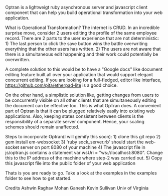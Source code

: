 Optran is a lightweigt ruby asynchronous server and javascript client component that can help you build operational transformation into your web application.

What is Operational Transformation?
The internet is CRUD. In an incredible surprise move, consider 2 users editing the profile of the same employee record. There are 2 parts to the user experience that are not deterministic:
        1) The last person to click the save button wins the battle overwriting everything that the other users has written.
        2) The users are not aware that there is a simultaneous edit happening and their work could potentially be overwritten.

A complete solution to this would be to have a "Google docs" like document editing feature built all over your application that would support elegant concurrent editing. If you are looking for a full-fledged, editor like interface, https://github.com/pita/etherpad-lite is a good choice.

On the other hand, a simplistic solution like, getting changes from users to be concurrently visible on all other clients that are simultaneously editing the document can be effective too. This is what OpTran does.
A convenient part of Optran is that it can be plugged relatively easily into existing web applications. Also, keeping states consistent between clients is the responsibility of a separate server component. Hence, your scaling schemes should remain unaffected. 

Steps to incorporate Optran(I will gemify this soon):
        1) clone this git repo
        2) gem install em-websocket
        3) 'ruby sock_server.rb' should start the web-socket server on port 8080 of your machine
        4) The javascript file in js/optran.js contains a statement var wsUri = "ws://localhost:8080". Change this to the IP address of the machine where step-2 was carried out.
        5) Copy this javascript file into the public folder of your web application

Thats is you are ready to go. Take a look at the examples in the examples folder to see how to get started.

Credits
Ashwin Raghav Mohan Ganesh
Kevin Sullivan
Univ of Virginia
